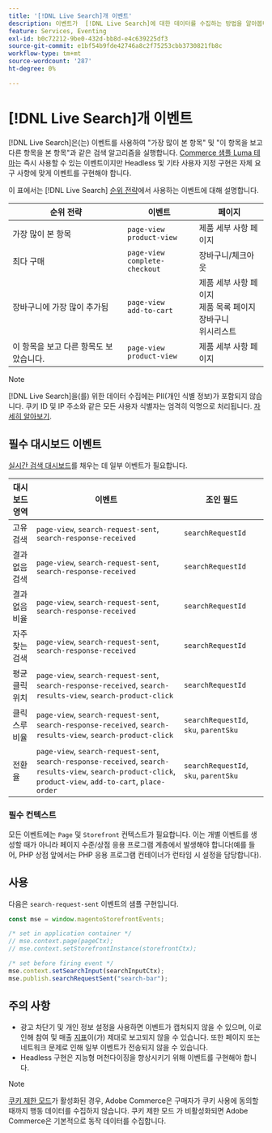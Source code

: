 ```yaml
---
title: '[!DNL Live Search]개 이벤트'
description: 이벤트가  [!DNL Live Search]에 대한 데이터를 수집하는 방법을 알아봅니다.
feature: Services, Eventing
exl-id: b0c72212-9be0-432d-bb8d-e4c639225df3
source-git-commit: e1bf54b9fde42746a8c2f75253cbb3730821fb8c
workflow-type: tm+mt
source-wordcount: '287'
ht-degree: 0%

---
```


# [!DNL Live Search]개 이벤트

[!DNL Live Search]은(는) 이벤트를 사용하여 &quot;가장 많이 본 항목&quot; 및 &quot;이 항목을 보고 다른 항목을 본 항목&quot;과 같은 검색 알고리즘을 실행합니다. [Commerce 샘플 Luma 테마](https://experienceleague.adobe.com/en/docs/commerce-admin/content-design/design/themes/themes#the-default-theme)는 즉시 사용할 수 있는 이벤트이지만 Headless 및 기타 사용자 지정 구현은 자체 요구 사항에 맞게 이벤트를 구현해야 합니다.

이 표에서는 [!DNL Live Search] [순위 전략](rules-add.md#intelligent-ranking)에서 사용하는 이벤트에 대해 설명합니다.

| 순위 전략 | 이벤트 | 페이지 |
| --- | --- | --- |
| 가장 많이 본 항목 | `page-view`<br>`product-view` | 제품 세부 사항 페이지 |
| 최다 구매 | `page-view`<br>`complete-checkout` | 장바구니/체크아웃 |
| 장바구니에 가장 많이 추가됨 | `page-view`<br>`add-to-cart` | 제품 세부 사항 페이지<br>제품 목록 페이지<br>장바구니<br>위시리스트 |
| 이 항목을 보고 다른 항목도 보았습니다. | `page-view`<br>`product-view` | 제품 세부 사항 페이지 |

>[!NOTE]
>
>[!DNL Live Search]을(를) 위한 데이터 수집에는 PII(개인 식별 정보)가 포함되지 않습니다. 쿠키 ID 및 IP 주소와 같은 모든 사용자 식별자는 엄격히 익명으로 처리됩니다. [자세히 알아보기](https://www.adobe.com/privacy/experience-cloud.html).

## 필수 대시보드 이벤트

[실시간 검색 대시보드](performance.md)를 채우는 데 일부 이벤트가 필요합니다.

| 대시보드 영역 | 이벤트 | 조인 필드 |
| ------------------- | ------------- | ---------- |
| 고유 검색 | `page-view`, `search-request-sent`, `search-response-received` | `searchRequestId` |
| 결과 없음 검색 | `page-view`, `search-request-sent`, `search-response-received` | `searchRequestId` |
| 결과 없음 비율 | `page-view`, `search-request-sent`, `search-response-received` | `searchRequestId` |
| 자주 찾는 검색 | `page-view`, `search-request-sent`, `search-response-received` | `searchRequestId` |
| 평균 클릭 위치 | `page-view`, `search-request-sent`, `search-response-received`, `search-results-view`, `search-product-click` | `searchRequestId` |
| 클릭스루 비율 | `page-view`, `search-request-sent`, `search-response-received`, `search-results-view`, `search-product-click` | `searchRequestId`, `sku`, `parentSku` |
| 전환율 | `page-view`, `search-request-sent`, `search-response-received`, `search-results-view`, `search-product-click`, `product-view`, `add-to-cart`, `place-order` | `searchRequestId`, `sku`, `parentSku` |

### 필수 컨텍스트

모든 이벤트에는 `Page` 및 `Storefront` 컨텍스트가 필요합니다. 이는 개별 이벤트를 생성할 때가 아니라 페이지 수준/상점 응용 프로그램 계층에서 발생해야 합니다(예를 들어, PHP 상점 앞에서는 PHP 응용 프로그램 컨테이너가 런타임 시 설정을 담당합니다).

## 사용

다음은 `search-request-sent` 이벤트의 샘플 구현입니다.

```javascript
const mse = window.magentoStorefrontEvents;

/* set in application container */
// mse.context.page(pageCtx);
// mse.context.setStorefrontInstance(storefrontCtx);

/* set before firing event */
mse.context.setSearchInput(searchInputCtx);
mse.publish.searchRequestSent("search-bar");
```

## 주의 사항

- 광고 차단기 및 개인 정보 설정을 사용하면 이벤트가 캡처되지 않을 수 있으며, 이로 인해 참여 및 매출 [지표](performance.md)이(가) 제대로 보고되지 않을 수 있습니다. 또한 페이지 또는 네트워크 문제로 인해 일부 이벤트가 전송되지 않을 수 있습니다.
- Headless 구현은 지능형 머천다이징을 향상시키기 위해 이벤트를 구현해야 합니다.

>[!NOTE]
>
>[쿠키 제한 모드](https://experienceleague.adobe.com/docs/commerce-admin/start/compliance/privacy/compliance-cookie-law.html)가 활성화된 경우, Adobe Commerce은 구매자가 쿠키 사용에 동의할 때까지 행동 데이터를 수집하지 않습니다. 쿠키 제한 모드 가 비활성화되면 Adobe Commerce은 기본적으로 동작 데이터를 수집합니다.
